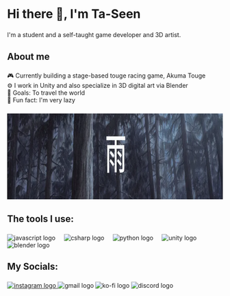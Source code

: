 <h1 align="left">Hi there 👋, I'm Ta-Seen</h1>

###

<p align="left">I'm a student and a self-taught game developer and 3D artist.</p>

###

<h2 align="left">About me</h2>

###

<p align="left">🎮 Currently building a stage-based touge racing game, Akuma Touge<br>⚙️ I work in Unity and also specialize in 3D digital art via Blender<br>🎯 Goals: To travel the world <br>🎲 Fun fact: I'm very lazy</p>

###

<div align="center">
  <img height="200" src="https://github.com/T4Seen/t4seen/blob/main/Screenshot%202025-04-21%20124320.png?raw=true"  />
</div>

###

<h2 align="left">The tools I use:</h2>

###

<div align="left">
  <img src="https://cdn.jsdelivr.net/gh/devicons/devicon/icons/javascript/javascript-original.svg" height="40" alt="javascript logo"  />
  <img width="12" />
  <img src="https://cdn.jsdelivr.net/gh/devicons/devicon/icons/csharp/csharp-original.svg" height="40" alt="csharp logo"  />
  <img width="12" />
  <img src="https://cdn.jsdelivr.net/gh/devicons/devicon/icons/python/python-original.svg" height="40" alt="python logo"  />
  <img width="12" />
  <img src="https://cdn.simpleicons.org/unity/FFFFFF" height="40" alt="unity logo"  />
  <img width="12" />
  <img src="https://cdn.jsdelivr.net/gh/devicons/devicon/icons/blender/blender-original.svg" height="40" alt="blender logo"  />
</div>

###

<h2 align="left">My Socials:</h2>

###

<div align="left">
  <a href= "instagram.com/istaseen/"> <img src="https://raw.githubusercontent.com/maurodesouza/profile-readme-generator/master/src/assets/icons/social/instagram/default.svg" width="52" height="40" alt="instagram logo"  /> </a>
  <img src="https://raw.githubusercontent.com/maurodesouza/profile-readme-generator/master/src/assets/icons/social/gmail/default.svg" width="52" height="40" alt="gmail logo"  />
  <img src="https://raw.githubusercontent.com/maurodesouza/profile-readme-generator/master/src/assets/icons/social/ko-fi/default.svg" width="52" height="40" alt="ko-fi logo"  />
  <img src="https://raw.githubusercontent.com/maurodesouza/profile-readme-generator/master/src/assets/icons/social/discord/default.svg" width="52" height="40" alt="discord logo"  />
</div>

###
